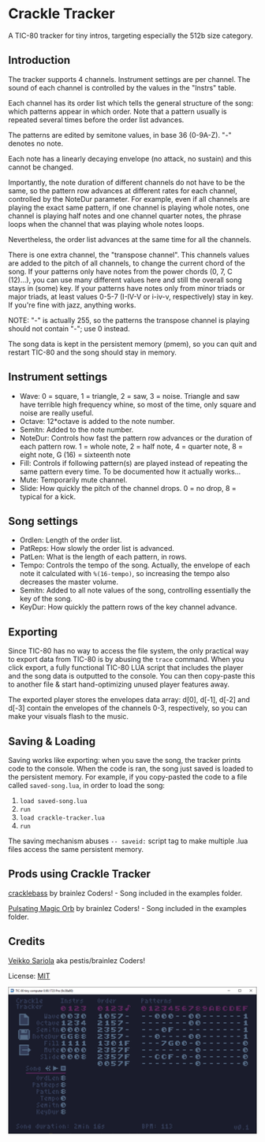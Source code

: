 # Crackle Tracker

A TIC-80 tracker for tiny intros, targeting especially the 512b size
category.


Introduction
------------

The tracker supports 4 channels. Instrument settings are per channel.
The sound of each channel is controlled by the values in the "Instrs"
table.

Each channel has its order list which tells the general structure of the
song: which patterns appear in which order. Note that a pattern usually
is repeated several times before the order list advances.

The patterns are edited by semitone values, in base 36 (0-9A-Z). "-"
denotes no note.

Each note has a linearly decaying envelope (no attack, no sustain) and
this cannot be changed.

Importantly, the note duration of different channels do not have to be
the same, so the pattern row advances at different rates for each
channel, controlled by the NoteDur parameter. For example, even if all
channels are playing the exact same pattern, if one channel is playing
whole notes, one channel is playing half notes and one channel quarter
notes, the phrase loops when the channel that was playing whole notes
loops.

Nevertheless, the order list advances at the same time for all the
channels.

There is one extra channel, the "transpose channel". This channels
values are added to the pitch of all channels, to change the current
chord of the song. If your patterns only have notes from the power
chords (0, 7, C (12)...), you can use many different values here and
still the overall song stays in (some) key. If your patterns have notes
only from minor triads or major triads, at least values 0-5-7 (I-IV-V or
i-iv-v, respectively) stay in key. If you're fine with jazz, anything
works.

NOTE: "-" is actually 255, so the patterns the transpose channel is
playing should not contain "-"; use 0 instead.

The song data is kept in the persistent memory (pmem), so you can quit
and restart TIC-80 and the song should stay in memory.

Instrument settings
-------------------

- Wave: 0 = square, 1 = triangle, 2 = saw, 3 = noise. Triangle and saw
  have terrible high frequency whine, so most of the time, only square
  and noise are really useful.
- Octave: 12*octave is added to the note number.
- Semitn: Added to the note number.
- NoteDur: Controls how fast the pattern row advances or the duration of
  each pattern row. 1 = whole note, 2 = half note, 4 = quarter note, 8 =
  eight note, G (16) = sixteenth note
- Fill: Controls if following pattern(s) are played instead of repeating
  the same pattern every time. To be documented how it actually works...
- Mute: Temporarily mute channel.
- Slide: How quickly the pitch of the channel drops. 0 = no drop, 8 =
  typical for a kick.


Song settings
-------------

- Ordlen: Length of the order list.
- PatReps: How slowly the order list is advanced.
- PatLen: What is the length of each pattern, in rows.
- Tempo: Controls the tempo of the song. Actually, the envelope of each
  note it calculated with `%(16-tempo)`, so increasing the tempo also
  decreases the master volume.
- Semitn: Added to all note values of the song, controlling essentially
  the key of the song.
- KeyDur: How quickly the pattern rows of the key channel advance.


Exporting
---------

Since TIC-80 has no way to access the file system, the only practical
way to export data from TIC-80 is by abusing the `trace` command. When
you click export, a fully functional TIC-80 LUA script that includes the
player and the song data is outputted to the console. You can then
copy-paste this to another file & start hand-optimizing unused player
features away.

The exported player stores the envelopes data array: d[0], d[-1], d[-2]
and d[-3] contain the envelopes of the channels 0-3, respectively, so
you can make your visuals flash to the music.


Saving & Loading
----------------

Saving works like exporting: when you save the song, the tracker prints
code to the console. When the code is ran, the song just saved is loaded
to the persistent memory. For example, if you copy-pasted the code to a
file called `saved-song.lua`, in order to load the song:

  1. `load saved-song.lua`
  2. `run`
  3. `load crackle-tracker.lua`
  4. `run`

The saving mechanism abuses `-- saveid:` script tag to make multiple
.lua files access the same persistent memory.


Prods using Crackle Tracker
---------------------------

[cracklebass](https://www.pouet.net/prod.php?which=90244) by brainlez
Coders! - Song included in the examples folder.

[Pulsating Magic Orb](https://www.pouet.net/prod.php?which=90937) by
brainlez Coders! - Song included in the examples folder.

Credits
-------

[Veikko Sariola](https://github.com/vsariola) aka pestis/brainlez
Coders!

License: [MIT](LICENSE)

![Screenshot of Crackle Tracker](screenshot.png)